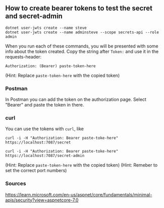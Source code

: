 ## How to create bearer tokens to test the secret and secret-admin

```console
dotnet user-jwts create --name steve
dotnet user-jwts create --name adminsteve --scope secrets-api --role admin
```

When you run each of these commands, you will be presented with some info about the token created. Copy the string after `Token:` and use it in the requests-header:
```
Authorization: (Bearer) paste-token-here
```
(Hint: Replace `paste-token-here` with the copied token)

### Postman
In Postman you can add the token on the authorization page. Select "Bearer" and paste the token in there.

### curl
You can use the tokens with `curl`, like
```console
curl -i -H "Authorization: Bearer paste-toke-here" https://localhost:7087/secret

curl -i -H "Authorization: Bearer paste-toke-here" https://localhost:7087/secret-admin
```
(Hint: Replace `paste-token-here` with the copied token)
(Hint: Remeber to set the correct port numbers)

### Sources
https://learn.microsoft.com/en-us/aspnet/core/fundamentals/minimal-apis/security?view=aspnetcore-7.0